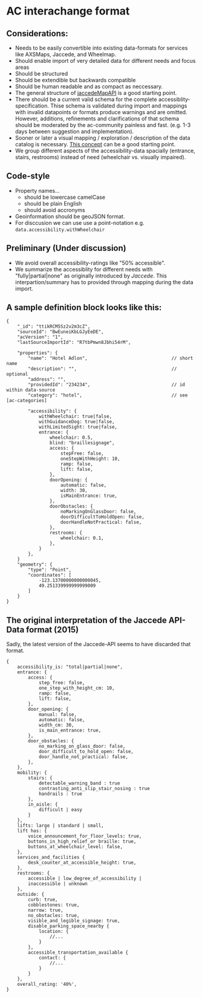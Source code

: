 # AC interachange format

## Considerations:

- Needs to be easily convertible into existing data-formats for services like AXSMaps, Jaccede, and Wheelmap.
- Should enable import of very detailed data for different needs and focus areas
- Should be structured
- Should be extendible but backwards compatible
- Should be human readable and as compact as neccessary.
- The general structure of [jaccedeMapAPI](http://apidoc.jaccede.com/) is a good starting point.
- There should be a current valid schema for the complete accessiblity-specification. Thise schema is validated during import and mappings with invalid datapoints or formats produce warnings and are omitted. However, additions, refinements and clarifications of that schema should be moderated by the ac-community painless and fast. (e.g. 1-3 days between suggestion and implementation).
- Sooner or later a visual mapping / exploration / description of the data catalog is necessary. [This concept](https://invis.io/XF8W2XHE4#/130859674_A06-Details) can be a good starting point.
- We group different aspects of the accessibility-data spacially (entrance, stairs, restrooms) instead of need (wheelchair vs. visually impaired).

## Code-style

- Property names...
    - should be lowercase camelCase
    - should be plain English
    - should avoid accronyms
- Geoinformation should be geoJSON format.
- For disccusion we can use use a point-notation e.g. `data.accessibility.withWheelchair`

## Preliminary (Under discussion)

- We avoid overall accessibility-ratings like "50% accessible".
- We summarize the accessiblity for different needs with "fully|partial|none" as originally introduced by _Jaccede_. This interpartion/summary has to provided through mapping during the data import.

## A sample definition block looks like this:

```
{
    "_id": "ttikRCM5Sz2v2m3cZ",
    "sourceId": "BwEuneiKbLGJyEeDE",
    "acVersion": "1",
    "lastSourceImportId": "R7tbPmwn8Jbhi54rM",

    "properties": {
        "name": "Hotel Adlon",                               // short name
        "description": "",                                   // optional
        "address": "",
        "providedId": "234234",                              // id within data-source
        "category": "hotel",                                 // see [ac-categories]

        "accessibility": {
            withWheelchair: true|false,
            withGuidanceDog: true|false,
            withLimitedSight: true|false,
            entrance: {
                wheelchair: 0.5,
                blind: "braillesignage",
                access: {
                    stepFree: false,
                    oneStepWithHeight: 10,
                    ramp: false,
                    lift: false,
                },
                doorOpening: {
                    automatic: false,
                    width: 30,
                    isMainEntrance: true,
                },
                doorObstacles: {
                    noMarkingOnGlassDoor: false,
                    doorDifficultToHoldOpen: false,
                    doorHandleNotPractical: false,
                }, 
                restrooms: {
                    wheelchair: 0.1,
                },
            }
        },
    }
    "geometry": {
        "type": "Point",
        "coordinates": [
            -123.13700000000000045,
            49.251339999999999009
        ]
    }
}
```


## The original interpretation of the Jaccede API-Data format (2015)

Sadly, the latest version of the Jaccede-API seems to have discarded that format.

```
{
    accessibility_is: "total|partial|none",
    entrance: {
        access: {
            step_free: false,
            one_step_with_height_cm: 10,
            ramp: false,
            lift: false,
        },
        door_opening: {
            manual: false,
            automatic: false,
            width_cm: 30,
            is_main_entrance: true,
        },
        door_obstacles: {
            no_marking_on_glass_door: false,
            door_difficult_to_hold_open: false,
            door_handle_not_practical: false,
        },
    },
    mobility: {
        stairs: {
            detectable_warning_band : true
            contrasting_anti_slip_stair_nosing : true
            handrails : true
        },
        in_aisle: {
            difficult | easy
        }
    },
    lifts: large | standard | small,
    lift has: {
        voice_announcement_for_floor_levels: true,
        buttons_in_high_relief_or braille: true,
        buttons_at_wheelchair_level: false,
    },
    services_and_facilities {
        desk_counter_at_accessible_height: true,
    },
    restrooms: {
        accessible | low_degree_of_accessibility |
        inaccessible | unknown
    },
    outside: {
        curb: true,
        cobblestones: true,
        narrow: true,
        no_obstacles: true,
        visible_and_legible_signage: true,
        disable_parking_space_nearby {
            location: {
                //...
            }
        },
        accessible_transportation_available {
            contact: {
                //...
            }
        }
    },
    overall_rating: '40%',
}
```

